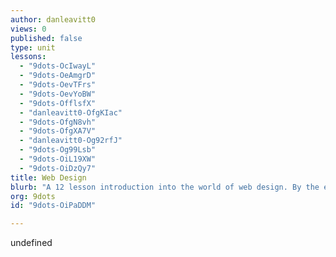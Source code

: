 ```yaml
---
author: danleavitt0
views: 0
published: false
type: unit
lessons: 
  - "9dots-OcIwayL"
  - "9dots-OeAmgrD"
  - "9dots-OevTFrs"
  - "9dots-OevYoBW"
  - "9dots-OfflsfX"
  - "danleavitt0-OfgKIac"
  - "9dots-OfgN8vh"
  - "9dots-OfgXA7V"
  - "danleavitt0-Og92rfJ"
  - "9dots-Og99Lsb"
  - "9dots-OiL19XW"
  - "9dots-OiDzQy7"
title: Web Design
blurb: "A 12 lesson introduction into the world of web design. By the end of the unit, students will be able to create a website using HTML and CSS."
org: 9dots
id: "9dots-OiPaDDM"

---
```


undefined
